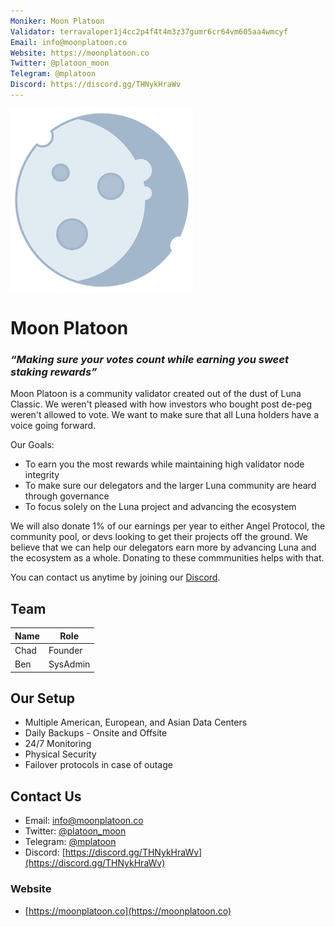```yaml
---
Moniker: Moon Platoon
Validator: terravaloper1j4cc2p4f4t4m3z37gumr6cr64vm605aa4wmcyf
Email: info@moonplatoon.co
Website: https://moonplatoon.co
Twitter: @platoon_moon
Telegram: @mplatoon
Discord: https://discord.gg/THNykHraWv
---
```


![MoonPlatoon](logo.png)

# Moon Platoon
### _**“Making sure your votes count while earning you sweet staking rewards”**_

Moon Platoon is a community validator created out of the dust of Luna Classic. We weren't pleased with how investors who bought post de-peg weren't allowed to vote. We want to make sure that all Luna holders have a voice going forward.

Our Goals:
* To earn you the most rewards while maintaining high validator node integrity
* To make sure our delegators and the larger Luna community are heard through governance
* To focus solely on the Luna project and advancing the ecosystem

We will also donate 1% of our earnings per year to either Angel Protocol, the community pool, or devs looking to get their projects off the ground.
We believe that we can help our delegators earn more by advancing Luna and the ecosystem as a whole. Donating to these commmunities helps with that.

You can contact us anytime by joining our [Discord](https://discord.gg/THNykHraWv).

## Team
| Name       | Role       |
| ---------- | ---------- |
| Chad       | Founder    |
| Ben        | SysAdmin   |

## Our Setup

* Multiple American, European, and Asian Data Centers
* Daily Backups - Onsite and Offsite
* 24/7 Monitoring
* Physical Security
* Failover protocols in case of outage

## Contact Us
* Email: [info@moonplatoon.co](info@moonplatoon.co)
* Twitter: [@platoon_moon](https://twitter.com/platoon_moon)
* Telegram: [@mplatoon](https://t.me/mplatoon)
* Discord: [https://discord.gg/THNykHraWv](https://discord.gg/THNykHraWv)

### Website

* [https://moonplatoon.co](https://moonplatoon.co)
